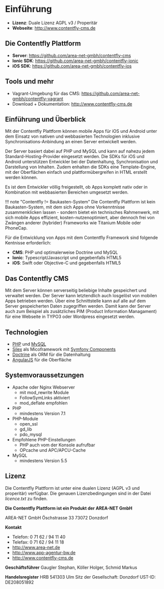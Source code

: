 # Einführung
- **Lizenz**: Duale Lizenz AGPL v3 / Properitär
- **Webseite**: <http://www.contentfly-cms.de>

## Die Contentfly Plattform

- **Server**: <https://github.com/area-net-gmbh/contentfly-cms>
- **Ionic SDK**: <https://github.com/area-net-gmbh/contentfly-ionic>
- **iOS SDK**:  <https://github.com/area-net-gmbh/contentfly-ios>

## Tools und mehr

- Vagrant-Umgebung für das CMS: <https://github.com/area-net-gmbh/contentfly-vagrant>
- Download + Dokumentation: <http://www.contentfly-cms.de>

## Einführung und Überblick

Mit der Contentfly Plattform können mobile Apps für iOS und Android unter dem Einsatz von nativen und webbasierten Technologien inklusive Synchronisations-Anbindung an einen Server entwickelt werden. 

Der Server basiert dabei auf PHP und MySQL und kann auf nahezu jedem Standard-Hosting-Provider eingesetzt werden. Die SDKs für iOS und Android unterstützen Entwickler bei der Datenhaltung, Synchronisation und Darstellung von Inhalten. Zudem enhalten die SDKs eine Template-Engine, mit der Oberflächen einfach und plattformübergreifen in HTML erstellt werden können.

Es ist dem Entwickler völlig freigestellt, ob Apps komplett nativ oder in Kombination mit webbasierten Bereichen umgesetzt werden.

!!! note "Contentfly != Baukasten-System"
    Die Contentfly Plattform ist kein Baukasten-System, mit dem sich Apps ohne Vorkenntnisse zusammenklicken lassen - sondern bietet ein technisches Rahmenwerk, mit sich mobile Apps effizient, kosten-nutzenoptimiert, aber dennoch frei von Zwängen anderer (hybrider) Frameworks wie Titanium Mobile oder PhoneCap.

Für die Entwicklung von Apps mit dem Contentfly Framework sind folgende Kentnisse erforderlich:

- **CMS**: PHP und optimalerweise Doctrine und MySQL
- **Ionic**: Typescript/Javascript und gegebenfalls HTML5
- **iOS**: Swift oder Objective-C und gegebenfalls HTML5

## Das Contentfly CMS

Mit dem Server können serverseitig beliebige Inhalte gespeichert und verwaltet werden. Der Server kann letztendlich auch losgelöst von mobilen Apps betrieben werden. Über eine Schnittstelle kann auf alle auf dem Server gespeicherten Daten zugegriffen werden. Damit kann der Server auch zum Beispiel als zusätzliches PIM (Product Information Managament) für eine Webseite in TYPO3 oder Wordpress eingesetzt werden.

##  Technologien

- [PHP](http://www.php.net/) und [MySQL](https://www.mysql.de/)
- [Silex](http://silex.sensiolabs.org/) als Micoframework mit [Symfony Components](http://symfony.com/components)
- [Doctrine](http://www.doctrine-project.org/) als ORM für die Datenhaltung
- [AngularJS](https://angularjs.org/) für die Oberfläche

## Systemvoraussetzungen

- Apache oder Nginx Webserver
    - mit mod_rewrite Module
    - FollowSymLinks aktiviert
    - mod_deflate empfohlen
- PHP 
    - mindestens Version 7.1
- PHP-Module
    - open_ssl
    - gd_lib
    - pdo_mysql
- Empfohlene PHP-Einstellungen
    - PHP auch vom der Konsole aufrufbar
    - OPcache und APC/APCU-Cache
- MySQL 
    - mindestens Version 5.5

## Lizenz

Die Contentfly Plattform ist unter eine dualen Lizenz (AGPL v3 und properitär) verfügbar. Die genauen Lizenzbedingungen sind in der Datei _licence.txt_ zu finden.

**Die Contentfly Plattform ist ein Produkt der AREA-NET GmbH**

AREA-NET GmbH
Öschstrasse 33
73072 Donzdorf

**Kontakt**

- Telefon: 0 71 62 / 94 11 40
- Telefax: 0 71 62 / 94 11 18
- http://www.area-net.de
- http://www.app-agentur-bw.de
- http://www.contentfly-cms.de


**Geschäftsführer**
Gaugler Stephan, Köller Holger, Schmid Markus

**Handelsregister**
HRB 541303 Ulm
Sitz der Gesellschaft: Donzdorf
UST-ID: DE208051892




